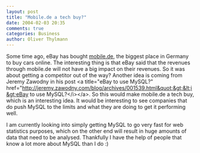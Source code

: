 ```yaml
---
layout: post
title: "Mobile.de a tech buy?"
date: 2004-02-03 20:35
comments: true
categories: Business
author: Oliver Thylmann
---
```



Some time ago, eBay has bought [mobile.de](http://www.mobile.de/), the biggest place in Germany to buy cars online. The interesting thing is that eBay said that the revenues through mobile.de will not have a big impact on their revenues. So it was about getting a competitor out of the way? Another idea is coming from Jeremy Zawodny in his post &lt;a title=&quot;eBay to use MySQL?&quot; href=&quot;http://jeremy.zawodny.com/blog/archives/001539.html&quot;&gt;&lt;i&gt;eBay to use MySQL?&lt;/i&gt;&lt;/a&gt;. So this would make mobile.de a tech buy, which is an interesting idea. It would be interesting to see companies that do push MySQL to the limits and what they are doing to get it performing well.

I am currently looking into simply getting MySQL to go very fast for web statistics purposes, which on the other end will result in huge amounts of data that need to be analysed. Thankfully I have the help of people that know a lot more about MySQL than I do :)


